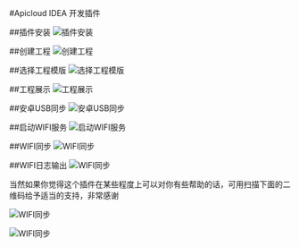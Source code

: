 #Apicloud IDEA 开发插件

##插件安装
![插件安装](./images/插件安装.png)

##创建工程
![创建工程](./images/2018-05-17_181654.png)

##选择工程模版
![选择工程模版](./images/2018-05-17_182526.png)

##工程展示
![工程展示](./images/工程展示.png)

##安卓USB同步
![安卓USB同步](./images/安卓运行.png)

##启动WIFI服务
![启动WIFI服务](./images/启动WIFI服务.png)

##WIFI同步
![WIFI同步](./images/WIFI同步.png)

##WIFI日志输出
![WIFI同步](./images/wifi日志输出.png)

当然如果你觉得这个插件在某些程度上可以对你有些帮助的话，可用扫描下面的二维码给予适当的支持，非常感谢

![WIFI同步](./images/mm_facetoface_collect_qrcode_1538909940217(1).png)

![WIFI同步](./images/1538909992885(1).jpg)

